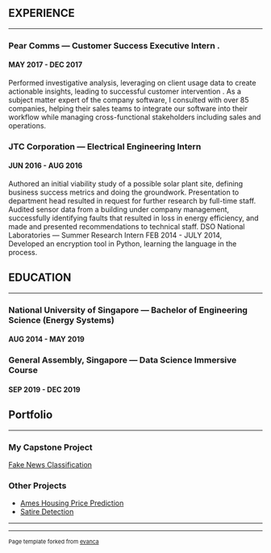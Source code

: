 ## EXPERIENCE
---  
### Pear Comms —  Customer Success Executive Intern . 
#### MAY 2017 - DEC 2017 
Performed investigative analysis, leveraging on client usage data to create  actionable insights, leading to successful customer intervention . 
As a subject matter expert of the company software, I consulted with over 85 companies, helping their sales teams to integrate our software into their workflow while managing cross-functional stakeholders including sales and operations.  

### JTC Corporation  — Electrical Engineering Intern
#### JUN 2016 - AUG 2016 
Authored an initial viability study of a possible solar plant site, defining business success metrics and doing the groundwork. Presentation to department head resulted in request for further research by full-time staff.
Audited sensor data from a building under company management, successfully identifying faults that resulted in loss in energy efficiency, and made and presented recommendations to technical staff.
DSO National Laboratories — Summer Research Intern
FEB 2014 - JULY 2014,  
Developed an encryption tool in Python, learning the language in the process.

## EDUCATION
--- 
### National University of Singapore —  Bachelor of Engineering Science (Energy Systems)
#### AUG 2014 - MAY 2019
### General Assembly, Singapore — Data Science Immersive Course
#### SEP 2019 - DEC 2019

## Portfolio

---

### My Capstone Project

[Fake News Classification](/FakeNewsClassification/)




### Other Projects

- [Ames Housing Price Prediction](/Project2Ames/)
- [Satire Detection](/Satire-Detection/)


---




---
<p style="font-size:11px">Page template forked from <a href="https://github.com/evanca/quick-portfolio">evanca</a></p>
<!-- Remove above link if you don't want to attibute -->
